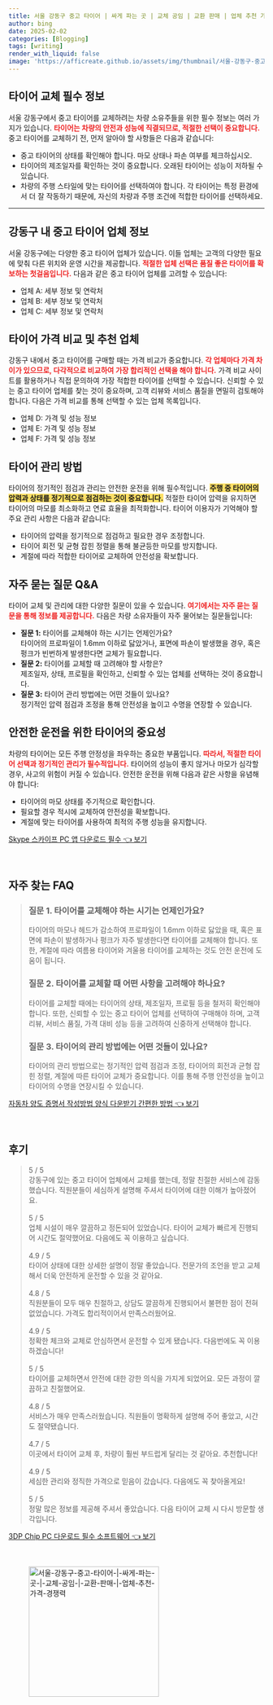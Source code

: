 ```yaml
---
title: 서울 강동구 중고 타이어 | 싸게 파는 곳 | 교체 공임 | 교환 판매 | 업체 추천 가격 경쟁력
author: bing
date: 2025-02-02
categories: [Blogging]
tags: [writing]
render_with_liquid: false
image: 'https://afficreate.github.io/assets/img/thumbnail/서울-강동구-중고-타이어-|-싸게-파는-곳-|-교체-공임-|-교환-판매-|-업체-추천-가격-경쟁력.webp'
---
```



<h2 id='타이어 교체 필수 정보'>타이어 교체 필수 정보</h2>

<p>서울 강동구에서 중고 타이어를 교체하려는 차량 소유주들을 위한 필수 정보는 여러 가지가 있습니다. <b><span style="color: #ee2323;">타이어는 차량의 안전과 성능에 직결되므로, 적절한 선택이 중요합니다.</span></b> 중고 타이어를 교체하기 전, 먼저 알아야 할 사항들은 다음과 같습니다:</p>

<ul>
    <li>중고 타이어의 상태를 확인해야 합니다. 마모 상태나 파손 여부를 체크하십시오.</li>
    <li>타이어의 제조일자를 확인하는 것이 중요합니다. 오래된 타이어는 성능이 저하될 수 있습니다.</li>
    <li>차량의 주행 스타일에 맞는 타이어를 선택하여야 합니다. 각 타이어는 특정 환경에서 더 잘 작동하기 때문에, 자신의 차량과 주행 조건에 적합한 타이어를 선택하세요.</li>
</ul>

<hr />

<h2 id='강동구 내 중고 타이어 업체 정보'>강동구 내 중고 타이어 업체 정보</h2>

<p>서울 강동구에는 다양한 중고 타이어 업체가 있습니다. 이들 업체는 고객의 다양한 필요에 맞춰 다른 위치와 운영 시간을 제공합니다. <b><span style="color: #ee2323;">적절한 업체 선택은 품질 좋은 타이어를 확보하는 첫걸음입니다.</span></b> 다음과 같은 중고 타이어 업체를 고려할 수 있습니다:</p>

<ul>
    <li>업체 A: 세부 정보 및 연락처</li>
    <li>업체 B: 세부 정보 및 연락처</li>
    <li>업체 C: 세부 정보 및 연락처</li>
</ul>

<h2 id='타이어 가격 비교 및 추천 업체'>타이어 가격 비교 및 추천 업체</h2>

<p>강동구 내에서 중고 타이어를 구매할 때는 가격 비교가 중요합니다. <b><span style="color: #ee2323;">각 업체마다 가격 차이가 있으므로, 다각적으로 비교하여 가장 합리적인 선택을 해야 합니다.</span></b> 가격 비교 사이트를 활용하거나 직접 문의하여 가장 적합한 타이어를 선택할 수 있습니다. 신뢰할 수 있는 중고 타이어 업체를 찾는 것이 중요하며, 고객 리뷰와 서비스 품질을 면밀히 검토해야 합니다. 다음은 가격 비교를 통해 선택할 수 있는 업체 목록입니다.</p>

<ul>
    <li>업체 D: 가격 및 성능 정보</li>
    <li>업체 E: 가격 및 성능 정보</li>
    <li>업체 F: 가격 및 성능 정보</li>
</ul>

<h2 id='타이어 관리 방법'>타이어 관리 방법</h2>

<p>타이어의 정기적인 점검과 관리는 안전한 운전을 위해 필수적입니다. <b><span style="background-color: #ffe066;">주행 중 타이어의 압력과 상태를 정기적으로 점검하는 것이 중요합니다.</span></b> 적절한 타이어 압력을 유지하면 타이어의 마모를 최소화하고 연료 효율을 최적화합니다. 타이어 이용자가 기억해야 할 주요 관리 사항은 다음과 같습니다:</p>

<ul>
    <li>타이어의 압력을 정기적으로 점검하고 필요한 경우 조정합니다.</li>
    <li>타이어 회전 및 균형 잡힌 정렬을 통해 불균등한 마모를 방지합니다.</li>
    <li>계절에 따라 적합한 타이어로 교체하여 안전성을 확보합니다.</li>
</ul>

<h2 id='자주 묻는 질문 Q&A'>자주 묻는 질문 Q&A</h2>

<p>타이어 교체 및 관리에 대한 다양한 질문이 있을 수 있습니다. <b><span style="color: #ee2323;">여기에서는 자주 묻는 질문을 통해 정보를 제공합니다.</span></b> 다음은 차량 소유자들이 자주 물어보는 질문들입니다:</p>

<ul>
    <li><b>질문 1:</b> 타이어를 교체해야 하는 시기는 언제인가요?<br />타이어의 프로파일이 1.6mm 이하로 닳았거나, 표면에 파손이 발생했을 경우, 혹은 펑크가 빈번하게 발생한다면 교체가 필요합니다.</li>
    <li><b>질문 2:</b> 타이어를 교체할 때 고려해야 할 사항은?<br />제조일자, 상태, 프로필을 확인하고, 신뢰할 수 있는 업체를 선택하는 것이 중요합니다.</li>
    <li><b>질문 3:</b> 타이어 관리 방법에는 어떤 것들이 있나요?<br />정기적인 압력 점검과 조정을 통해 안전성을 높이고 수명을 연장할 수 있습니다.</li>
</ul>

<h2 id='안전한 운전을 위한 타이어의 중요성'>안전한 운전을 위한 타이어의 중요성</h2>

<p>차량의 타이어는 모든 주행 안정성을 좌우하는 중요한 부품입니다. <b><span style="color: #ee2323;">따라서, 적절한 타이어 선택과 정기적인 관리가 필수적입니다.</span></b> 타이어의 성능이 좋지 않거나 마모가 심각할 경우, 사고의 위험이 커질 수 있습니다. 안전한 운전을 위해 다음과 같은 사항을 유념해야 합니다:</p>

<ul>
    <li>타이어의 마모 상태를 주기적으로 확인합니다.</li>
    <li>필요할 경우 적시에 교체하여 안전성을 확보합니다.</li>
    <li>계절에 맞는 타이어를 사용하여 최적의 주행 성능을 유지합니다.</li>
</ul>


<p><a class="click-button" title="Skype 스카이프 PC 앱 다운로드 필수" href="https://afficreate.github.io/posts/Skype-%EC%8A%A4%EC%B9%B4%EC%9D%B4%ED%94%84-PC-%EC%95%B1-%EB%8B%A4%EC%9A%B4%EB%A1%9C%EB%93%9C-%ED%95%84%EC%88%98/" rel="dofollow">Skype 스카이프 PC 앱 다운로드 필수 👈 보기</a></p><br>
<h2 id='자주_찾는_FAQ'>자주 찾는 FAQ</h2>
<div itemscope="" itemtype="https://schema.org/FAQPage"> 
<blockquote> 
<div itemscope="" itemprop="mainEntity" itemtype="https://schema.org/Question"> 
<h3 itemprop="name">질문 1. 타이어를 교체해야 하는 시기는 언제인가요?</h3> 
<div itemscope="" itemprop="acceptedAnswer" itemtype="https://schema.org/Answer"> 
<span itemprop="text"> 
<p>타이어의 마모나 헤드가 감소하여 프로파일이 1.6mm 이하로 닳았을 때, 혹은 표면에 파손이 발생하거나 펑크가 자주 발생한다면 타이어를 교체해야 합니다. 또한, 계절에 따라 여름용 타이어와 겨울용 타이어를 교체하는 것도 안전 운전에 도움이 됩니다.</p> 
</span> 
</div> 
</div> 
<div itemscope="" itemprop="mainEntity" itemtype="https://schema.org/Question"> 
<h3 itemprop="name">질문 2. 타이어를 교체할 때 어떤 사항을 고려해야 하나요?</h3> 
<div itemscope="" itemprop="acceptedAnswer" itemtype="https://schema.org/Answer"> 
<span itemprop="text"> 
<p>타이어를 교체할 때에는 타이어의 상태, 제조일자, 프로필 등을 철저히 확인해야 합니다. 또한, 신뢰할 수 있는 중고 타이어 업체를 선택하여 구매해야 하며, 고객 리뷰, 서비스 품질, 가격 대비 성능 등을 고려하여 신중하게 선택해야 합니다.</p> 
</span> 
</div> 
</div> 
<div itemscope="" itemprop="mainEntity" itemtype="https://schema.org/Question"> 
<h3 itemprop="name">질문 3. 타이어의 관리 방법에는 어떤 것들이 있나요?</h3> 
<div itemscope="" itemprop="acceptedAnswer" itemtype="https://schema.org/Answer"> 
<span itemprop="text"> 
<p>타이어의 관리 방법으로는 정기적인 압력 점검과 조정, 타이어의 회전과 균형 잡힌 정렬, 계절에 따른 타이어 교체가 중요합니다. 이를 통해 주행 안전성을 높이고 타이어의 수명을 연장시킬 수 있습니다.</p> 
</span> 
</div> 
</div> 
</blockquote> 
</div>
<p><a class="click-button" title="자동차 양도 증명서 작성방법 양식 다운받기 간편한 방법" href="https://afficreate.github.io/posts/%EC%9E%90%EB%8F%99%EC%B0%A8-%EC%96%91%EB%8F%84-%EC%A6%9D%EB%AA%85%EC%84%9C-%EC%9E%91%EC%84%B1%EB%B0%A9%EB%B2%95-%EC%96%91%EC%8B%9D-%EB%8B%A4%EC%9A%B4%EB%B0%9B%EA%B8%B0-%EA%B0%84%ED%8E%B8%ED%95%9C-%EB%B0%A9%EB%B2%95/" rel="dofollow">자동차 양도 증명서 작성방법 양식 다운받기 간편한 방법 👈 보기</a></p><br>
<h2 id='후기'>후기</h2>
<div itemscope itemtype="https://schema.org/Product">
  <blockquote>
  <div itemprop="review" itemscope itemtype="https://schema.org/Review">
      <div itemprop="reviewRating" itemscope itemtype="https://schema.org/Rating"> <span itemprop="ratingValue">5</span> / <span itemprop="bestRating">5</span> </div>
      <span itemprop="reviewBody">강동구에 있는 중고 타이어 업체에서 교체를 했는데, 정말 친절한 서비스에 감동했습니다. 직원분들이 세심하게 설명해 주셔서 타이어에 대한 이해가 높아졌어요.</span>
  </div>
  <br>
  <div itemprop="review" itemscope itemtype="https://schema.org/Review">
      <div itemprop="reviewRating" itemscope itemtype="https://schema.org/Rating"> <span itemprop="ratingValue">5</span> / <span itemprop="bestRating">5</span> </div>
      <span itemprop="reviewBody">업체 시설이 매우 깔끔하고 정돈되어 있었습니다. 타이어 교체가 빠르게 진행되어 시간도 절약했어요. 다음에도 꼭 이용하고 싶습니다.</span>
  </div>
  <br>
  <div itemprop="review" itemscope itemtype="https://schema.org/Review">
      <div itemprop="reviewRating" itemscope itemtype="https://schema.org/Rating"> <span itemprop="ratingValue">4.9</span> / <span itemprop="bestRating">5</span> </div>
      <span itemprop="reviewBody">타이어 상태에 대한 상세한 설명이 정말 좋았습니다. 전문가의 조언을 받고 교체해서 더욱 안전하게 운전할 수 있을 것 같아요.</span>
  </div>
  <br>
  <div itemprop="review" itemscope itemtype="https://schema.org/Review">
      <div itemprop="reviewRating" itemscope itemtype="https://schema.org/Rating"> <span itemprop="ratingValue">4.8</span> / <span itemprop="bestRating">5</span> </div>
      <span itemprop="reviewBody">직원분들이 모두 매우 친절하고, 상담도 깔끔하게 진행되어서 불편한 점이 전혀 없었습니다. 가격도 합리적이어서 만족스러웠어요.</span>
  </div>
  <br>
  <div itemprop="review" itemscope itemtype="https://schema.org/Review">
      <div itemprop="reviewRating" itemscope itemtype="https://schema.org/Rating"> <span itemprop="ratingValue">4.9</span> / <span itemprop="bestRating">5</span> </div>
      <span itemprop="reviewBody">정확한 체크와 교체로 안심하면서 운전할 수 있게 됐습니다. 다음번에도 꼭 이용하겠습니다!</span>
  </div>
  <br>
  <div itemprop="review" itemscope itemtype="https://schema.org/Review">
      <div itemprop="reviewRating" itemscope itemtype="https://schema.org/Rating"> <span itemprop="ratingValue">5</span> / <span itemprop="bestRating">5</span> </div>
      <span itemprop="reviewBody">타이어를 교체하면서 안전에 대한 강한 의식을 가지게 되었어요. 모든 과정이 깔끔하고 친절했어요.</span>
  </div>
  <br>
  <div itemprop="review" itemscope itemtype="https://schema.org/Review">
      <div itemprop="reviewRating" itemscope itemtype="https://schema.org/Rating"> <span itemprop="ratingValue">4.8</span> / <span itemprop="bestRating">5</span> </div>
      <span itemprop="reviewBody">서비스가 매우 만족스러웠습니다. 직원들이 명확하게 설명해 주어 좋았고, 시간도 절약됐습니다.</span>
  </div>
  <br>
  <div itemprop="review" itemscope itemtype="https://schema.org/Review">
      <div itemprop="reviewRating" itemscope itemtype="https://schema.org/Rating"> <span itemprop="ratingValue">4.7</span> / <span itemprop="bestRating">5</span> </div>
      <span itemprop="reviewBody">이곳에서 타이어 교체 후, 차량이 훨씬 부드럽게 달리는 것 같아요. 추천합니다!</span>
  </div>
  <br>
  <div itemprop="review" itemscope itemtype="https://schema.org/Review">
      <div itemprop="reviewRating" itemscope itemtype="https://schema.org/Rating"> <span itemprop="ratingValue">4.9</span> / <span itemprop="bestRating">5</span> </div>
      <span itemprop="reviewBody">세심한 관리와 정직한 가격으로 믿음이 갔습니다. 다음에도 꼭 찾아올게요!</span>
  </div>
  <br>
  <div itemprop="review" itemscope itemtype="https://schema.org/Review">
      <div itemprop="reviewRating" itemscope itemtype="https://schema.org/Rating"> <span itemprop="ratingValue">5</span> / <span itemprop="bestRating">5</span> </div>
      <span itemprop="reviewBody">정말 많은 정보를 제공해 주셔서 좋았습니다. 다음 타이어 교체 시 다시 방문할 생각입니다.</span>
  </div>
  </blockquote>
</div>
<p><a class="click-button" title="3DP Chip PC 다운로드 필수 소프트웨어" href="https://afficreate.github.io/posts/3DP-Chip-PC-%EB%8B%A4%EC%9A%B4%EB%A1%9C%EB%93%9C-%ED%95%84%EC%88%98-%EC%86%8C%ED%94%84%ED%8A%B8%EC%9B%A8%EC%96%B4/" rel="dofollow">3DP Chip PC 다운로드 필수 소프트웨어 👈 보기</a></p><br>
<figure class="image"><img src="https://afficreate.github.io/assets/img/thumbnail/서울-강동구-중고-타이어-|-싸게-파는-곳-|-교체-공임-|-교환-판매-|-업체-추천-가격-경쟁력.webp" alt="서울-강동구-중고-타이어-|-싸게-파는-곳-|-교체-공임-|-교환-판매-|-업체-추천-가격-경쟁력" width="256" height="256"></figure>